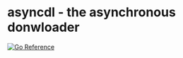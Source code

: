 # asyncdl - the asynchronous donwloader

[![Go Reference](https://pkg.go.dev/badge/github.com/rusq/asyncdl.svg)](https://pkg.go.dev/github.com/rusq/asyncdl)


